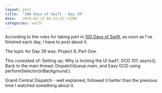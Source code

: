 ```yaml
---
layout: post
title:  "100 Days of Swift - Day 39"
date:   2019-03-13 04:32:25 +1300
categories: swift
---
```

According to the rules for taking part in [100 Days of Swift](https://www.hackingwithswift.com/100), as soon as I've finished each day, I have to post about it.

The topic for Day 39 was: Project 9, Part One.

This consisted of: Setting up; Why is locking the UI bad?; GCD 101: async(); Back to the main thread: DispatchQueue.main; and Easy GCD using performSelector(inBackground:).

Grand Central Dispatch - well explained, followed it better than the previous time I watched something about it.
